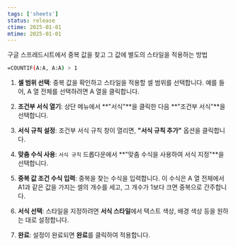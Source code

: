 ```yaml
---
tags: ['sheets']
status: release
ctime: 2025-01-01
mtime: 2025-01-01
---
```


구글 스프레드시트에서 중복 값을 찾고 그 값에 별도의 스타일을 적용하는 방법

```sh
=COUNTIF(A:A, A:A) > 1
```

1. **셀 범위 선택**:
   중복 값을 확인하고 스타일을 적용할 셀 범위를 선택합니다. 예를 들어, A 열 전체를 선택하려면 A 열을 클릭합니다.

2. **조건부 서식 열기**:
   상단 메뉴에서 **"서식"**을 클릭한 다음 **"조건부 서식"**을 선택합니다.

3. **서식 규칙 설정**:
   조건부 서식 규칙 창이 열리면, **"서식 규칙 추가"** 옵션을 클릭합니다.

4. **맞춤 수식 사용**:
   `서식 규칙` 드롭다운에서 **"맞춤 수식을 사용하여 서식 지정"**을 선택합니다.

5. **중복 값 조건 수식 입력**:
   중복을 찾는 수식을 입력합니다. 이 수식은 A 열 전체에서 A1과 같은 값을 가지는 셀의 개수를 세고, 그 개수가 1보다 크면 중복으로 간주합니다.

6. **서식 선택**:
   스타일을 지정하려면 **서식 스타일**에서 텍스트 색상, 배경 색상 등을 원하는 대로 설정합니다.

7. **완료**:
   설정이 완료되면 **완료**를 클릭하여 적용합니다.
